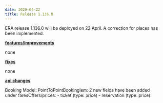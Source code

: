 ```yaml
---
date: 2020-04-22
title: Release 1.136.0
---
```

ERA release 1.136.0 will be deployed on 22 April. A correction for places has been implemented.

<!--more-->

**<u>features/improvements</u>**

none

**<u>fixes</u>**

none

**<u>api changes</u>**

Booking Model: PointToPointBookingIem: 2 new fields have been added under faresOffers/prices:
    - ticket (type: price)
    - reservation (type: price)


  
